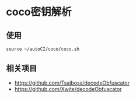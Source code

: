 # coco密钥解析

## 使用
```
source ~/autoCI/coco/coco.sh
```
## 相关项目
* https://github.com/Tsaiboss/decodeObfuscator
* https://github.com/Xwite/decodeObfuscator
